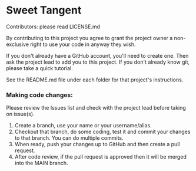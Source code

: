 # Sweet Tangent

Contributors: please read LICENSE.md

By contributing to this project you agree to grant the project owner a non-exclusive right to use your code in anyway they wish.

If you don't already have a GitHub account, you'll need to create one. Then ask the project lead to add you to this project. If you don't already know git, please take a quick tutorial.

See the README.md file under each folder for that project's instructions.

### Making code changes:

Please review the Issues list and check with the project lead before taking on issue(s).

1. Create a branch, use your name or your username/alias.
2. Checkout that branch, do some coding, test it and commit your changes to that branch. You can do multiple commits.
3. When ready, push your changes up to GitHub and then create a pull request.
4. After code review, if the pull request is approved then it will be merged into the MAIN branch.
